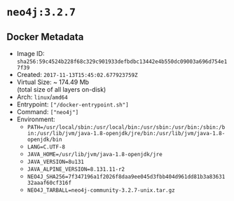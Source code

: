 # `neo4j:3.2.7`

## Docker Metadata

- Image ID: `sha256:59c4524b228f68c329c901933defbdbc13442e4b550dc09003a696d754e17f39`
- Created: `2017-11-13T15:45:02.677923759Z`
- Virtual Size: ~ 174.49 Mb  
  (total size of all layers on-disk)
- Arch: `linux`/`amd64`
- Entrypoint: `["/docker-entrypoint.sh"]`
- Command: `["neo4j"]`
- Environment:
  - `PATH=/usr/local/sbin:/usr/local/bin:/usr/sbin:/usr/bin:/sbin:/bin:/usr/lib/jvm/java-1.8-openjdk/jre/bin:/usr/lib/jvm/java-1.8-openjdk/bin`
  - `LANG=C.UTF-8`
  - `JAVA_HOME=/usr/lib/jvm/java-1.8-openjdk/jre`
  - `JAVA_VERSION=8u131`
  - `JAVA_ALPINE_VERSION=8.131.11-r2`
  - `NEO4J_SHA256=7f347196a1f2026f8daa9ee045d3fbb404d961dd81b3a8363132aaaf60cf316f`
  - `NEO4J_TARBALL=neo4j-community-3.2.7-unix.tar.gz`
